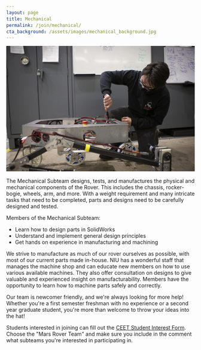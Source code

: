 ```yaml
---
layout: page 
title: Mechanical
permalink: /join/mechanical/
cta_background: /assets/images/mechanical_background.jpg
---
```


<!-- Pic -->
![Mechanical team member measuring dimensions on a rover](/assets/images/join_mechanical_cover.jpg)

The Mechanical Subteam designs, tests, and manufactures the physical and mechanical components of the Rover. This includes the chassis, rocker-bogie, wheels, arm, and more. With a weight requirement and many intricate tasks that need to be completed, parts and designs need to be carefully designed and tested. 

Members of the Mechanical Subteam:

* Learn how to design parts in SolidWorks
* Understand and implement general design principles
* Get hands on experience in manufacturing and machining

We strive to manufacture as much of our rover ourselves as possible, with most of our current parts made in-house. NIU has a wonderful staff that manages the machine shop and can educate new members on how to use various available machines. They also offer consultation on designs to give valuable and experienced insight on manufacturability. Members have the opportunity to learn how to machine parts safely and correctly.

Our team is newcomer friendly, and we're always looking for more help! Whether you're a first semester freshman with no experience or a second year graduate student, you're more than welcome to throw your ideas into the hat! 

Students interested in joining can fill out the [CEET Student Interest Form](https://fs19.formsite.com/niuform/hnsslqzhsh/index.html). Choose the "Mars Rover Team" and make sure you include in the comment what subteams you're interested in participating in.
